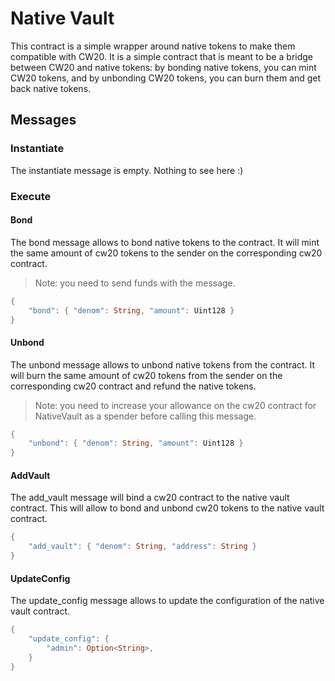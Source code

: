 # Native Vault

This contract is a simple wrapper around native tokens to make them compatible with CW20. It is a simple contract that is meant to be a bridge between CW20 and native tokens: by bonding native tokens, you can mint CW20 tokens, and by unbonding CW20 tokens, you can burn them and get back native tokens.

## Messages

### Instantiate

The instantiate message is empty. Nothing to see here :)

### Execute

#### Bond

The bond message allows to bond native tokens to the contract. It will mint the same amount of cw20 tokens to the sender on the corresponding cw20 contract.

> Note: you need to send funds with the message.

```rust
{
    "bond": { "denom": String, "amount": Uint128 }
}
```

#### Unbond

The unbond message allows to unbond native tokens from the contract. It will burn the same amount of cw20 tokens from the sender on the corresponding cw20 contract and refund the native tokens.

> Note: you need to increase your allowance on the cw20 contract for NativeVault as a spender before calling this message.

```rust
{
    "unbond": { "denom": String, "amount": Uint128 }
}
```

#### AddVault

The add_vault message will bind a cw20 contract to the native vault contract. This will allow to bond and unbond cw20 tokens to the native vault contract.

```rust
{
    "add_vault": { "denom": String, "address": String }
}
```

#### UpdateConfig

The update_config message allows to update the configuration of the native vault contract.

```rust
{
    "update_config": {
        "admin": Option<String>,
    }
}
```